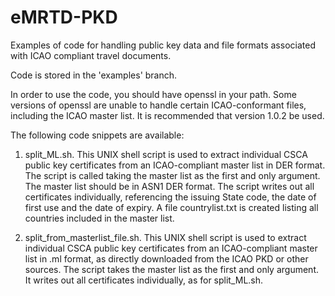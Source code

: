 # eMRTD-PKD
Examples of code for handling public key data and file formats associated with ICAO compliant travel documents.

Code is stored in the 'examples' branch.

In order to use the code, you should have openssl in your path. Some versions of openssl are unable to handle certain ICAO-conformant files, including the ICAO master list. It is recommended that version 1.0.2 be used.

The following code snippets are available:

1. split_ML.sh. 
This UNIX shell script is used to extract individual CSCA public key certificates from an ICAO-compliant master list in DER format. 
The script is called taking the master list as the first and only argument. The master list should be in ASN1 DER format. 
The script writes out all certificates individually, referencing the issuing State code, the date of first use and the date of expiry.
A file countrylist.txt is created listing all countries included in the master list.

2. split_from_masterlist_file.sh.
This UNIX shell script is used to extract individual CSCA public key certificates from an ICAO-compliant master list in .ml format, as directly downloaded from the ICAO PKD or other sources. The script takes the master list as the first and only argument. It writes out all certificates individually, as for split_ML.sh.
